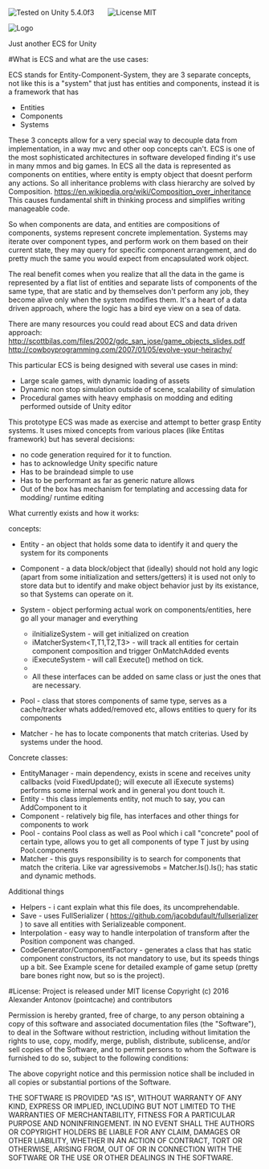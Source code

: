 ![Tested on Unity 5.4.0f3](https://img.shields.io/badge/Tested%20on%20unity-5.4.0f3-blue.svg?style=flat-square)&nbsp;&nbsp;&nbsp;&nbsp;&nbsp;&nbsp;
![License MIT](https://img.shields.io/badge/license-MIT-green.svg)

![Logo](http://i.imgur.com/BplseAX.png)

Just another ECS for Unity

#What is ECS and what are the use cases:

ECS stands for Entity-Component-System, they are 3 separate concepts, not like this is a "system" that just has entities and components, instead it is a framework that has 
- Entities
- Components
- Systems

These 3 concepts allow for a very special way to decouple data from implementation, in a way mvc and other oop concepts
can't. ECS is one of the most sophisticated architectures in software developed finding it's use in many mmos and big games.
In ECS all the data is represented as components on entities, where entity is empty object that doesnt perform any actions.
So all inheritance problems with class hierarchy are solved by Composition. https://en.wikipedia.org/wiki/Composition_over_inheritance
This causes fundamental shift in thinking process and simplifies writing manageable code.

So when components are data, and entities are compositions of components, systems represent concrete implementation.
Systems may iterate over component types, and perform work on them based on their current state, they may query for
specific component arrangement, and do pretty much the same you would expect from encapsulated work object.

The real benefit comes when you realize that all the data in the game is represented by a flat list of entities and separate lists of components of the same type, that are static and by themselves don't perform any job, they become alive only when the system modifies them. It's a heart of a data driven approach, where the logic has a bird eye view on a sea of data.

There are many resources you could read about ECS and data driven approach:
http://scottbilas.com/files/2002/gdc_san_jose/game_objects_slides.pdf
http://cowboyprogramming.com/2007/01/05/evolve-your-heirachy/

This particular ECS is being designed with several use cases in mind:
* Large scale games, with dynamic loading of assets
* Dynamic non stop simulation outside of scene, scalability of simulation
* Procedural games with heavy emphasis on modding and editing performed outside of Unity editor

This prototype ECS was made as exercise and attempt to better grasp  Entity systems.
It uses mixed concepts from various places (like Entitas framework) but has several decisions:

* no code generation required for it to function.
* has to acknowledge Unity specific nature
* Has to be braindead simple to use
* Has to be performant as far as generic nature allows
* Out of the box has mechanism for templating and accessing data for modding/ runtime editing

What currently exists and how it works:

concepts:

* Entity - an object that holds some data to identify it and query the system for its components
* Component - a data block/object that (ideally) should not hold any logic (apart from some initialization and setters/getters)
      it is used not only to store data but to identify and make object behavior just by its existance, so that Systems can operate on it.
* System - object performing actual work on components/entities, here go all your manager and everything 
    * iInitializeSystem - will get initialized on creation
    * iMatcherSystem<T,T1,T2,T3> - will track all entities for certain component composition and trigger OnMatchAdded events 
    * iExecuteSystem - will call Execute() method on tick.
    * 
    * All these interfaces can be added on same class or just the ones that are necessary.
* Pool - class that stores components of same type, serves as a cache/tracker whats added/removed etc, allows entities to query for its components
    
* Matcher - he has to locate components that match criterias. Used by systems under the hood.




Concrete classes:

* EntityManager - main dependency, exists in scene and receives unity callbacks (void FixedUpdate(); will execute all iExecute systems) 
performs some internal work and in general you dont touch it.
* Entity - this class implements entity, not much to say, you can AddComponent<T> to it
* Component - relatively big file, has interfaces and other things for components to work
* Pool - contains Pool class as well as Pool<T> which i call "concrete" pool of certain type, allows you to get all components of type T
just by using Pool<T>.components
* Matcher - this guys responsibility is to search for components that match the criteria. Like var agressivemobs = Matcher.Is<Mob>().Is<Agressive>();
has static and dynamic methods.

Additional things
* Helpers - i cant explain what this file does, its uncomprehendable.
* Save - uses FullSerializer ( https://github.com/jacobdufault/fullserializer ) to save all entities with Serializeable component.
* Interpolation - easy way to handle interpolation of transform after the Position component was changed.
* CodeGenerator/ComponentFactory - generates a class that has static component constructors, its not mandatory to use, but its speeds things up a bit.
See Example scene for detailed example of game setup (pretty bare bones right now, but so is the project).

#License: 
Project is released under MIT license 
Copyright (c) 2016 Alexander Antonov (pointcache) and contributors

Permission is hereby granted, free of charge, to any person obtaining a copy of this software and associated documentation files (the "Software"), to deal in the Software without restriction, including without limitation the rights to use, copy, modify, merge, publish, distribute, sublicense, and/or sell copies of the Software, and to permit persons to whom the Software is furnished to do so, subject to the following conditions:

The above copyright notice and this permission notice shall be included in all copies or substantial portions of the Software.

THE SOFTWARE IS PROVIDED "AS IS", WITHOUT WARRANTY OF ANY KIND, EXPRESS OR IMPLIED, INCLUDING BUT NOT LIMITED TO THE WARRANTIES OF MERCHANTABILITY, FITNESS FOR A PARTICULAR PURPOSE AND NONINFRINGEMENT. IN NO EVENT SHALL THE AUTHORS OR COPYRIGHT HOLDERS BE LIABLE FOR ANY CLAIM, DAMAGES OR OTHER LIABILITY, WHETHER IN AN ACTION OF CONTRACT, TORT OR OTHERWISE, ARISING FROM, OUT OF OR IN CONNECTION WITH THE SOFTWARE OR THE USE OR OTHER DEALINGS IN THE SOFTWARE.

